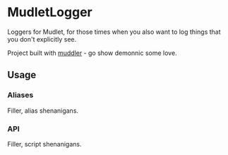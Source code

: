 # MudletLogger
Loggers for Mudlet, for those times when you also want to log things that you don't explicitly see.

Project built with [muddler](https://github.com/demonnic/muddler) - go show demonnic some love.

## Usage

### Aliases

Filler, alias shenanigans.

### API

Filler, script shenanigans.